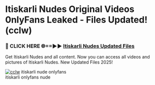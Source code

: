 # Itiskarli Nudes Original Videos 0nlyFans Leaked - Files Updated! (cclw)

<h3>🔴 CLICK HERE 🌐==►► <a href="https://tinyurl.com/yrmya6cz" rel="nofollow">Itiskarli Nudes Updated Files</a></h3>

Get Itiskarli Nudes and all content. Now you can access all videos and pictures of Itiskarli Nudes. New Updated Files 2025!

[![cclw](https://i.imgur.com/FMdXYCs.gif)](https://tinyurl.com/yrmya6cz)
itiskarli nude onlyfans<br>
itiskarli onlyfans nude